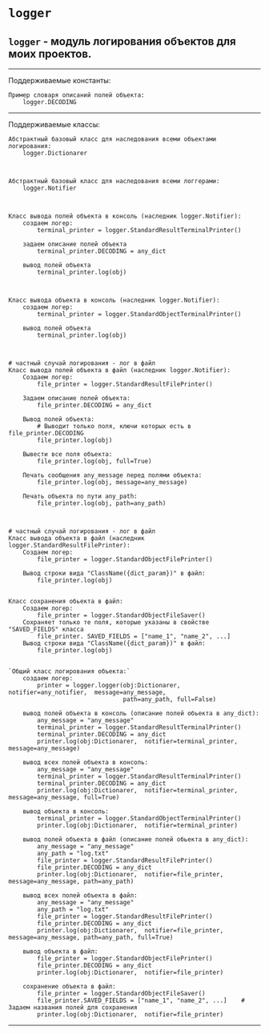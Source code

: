 # `logger`

`logger` - модуль логирования объектов для моих проектов.
---
---
Поддерживаемые константы:

    Пример словаря описаний полей объекта:
        logger.DECODING

---
Поддерживаемые классы:
    
    Абстрактный базовый класс для наследования всеми объектами логирования:
        logger.Dictionarer
    


    Абстрактный базовый класс для наследования всеми логгерами:
        logger.Notifier



    Класс вывода полей объекта в консоль (наследник logger.Notifier):
        создаем логер:
            terminal_printer = logger.StandardResultTerminalPrinter()
        
        задаем описание полей объекта
            terminal_printer.DECODING = any_dict
        
        вывод полей объекта
            terminal_printer.log(obj)
    


    Класс вывода объекта в консоль (наследник logger.Notifier):
        создаем логер:
            terminal_printer = logger.StandardObjectTerminalPrinter()

        вывод полей объекта
            terminal_printer.log(obj) 
    


    # частный случай логирования - лог в файл
    Класс вывода полей объекта в файл (наследник logger.Notifier):
        Создаем логер:
            file_printer = logger.StandardResultFilePrinter()
        
        Задаем описание полей объекта:
            file_printer.DECODING = any_dict
        
        Вывод полей объекта:
            # Выводит только поля, ключи которых есть в file_printer.DECODING
            file_printer.log(obj)

        Вывести все поля объекта:  
            file_printer.log(obj, full=True)

        Печать сообщения any_message перед полями объекта:  
            file_printer.log(obj, message=any_message)

        Печать объекта по пути any_path:  
            file_printer.log(obj, path=any_path) 
    


    # частный случай логирования - лог в файл
    Класс вывода объекта в файл (наследник logger.StandardResultFilePrinter):
        Создаем логер:
            file_printer = logger.StandardObjectFilePrinter()
                
        Вывод строки вида "ClassName({dict_param})" в файл:
            file_printer.log(obj)


    Класс сохранения обьекта в файл:
        Создаем логер:
            file_printer = logger.StandardObjectFileSaver()
        Сохраняет только те поля, которые указаны в свойстве "SAVED_FIELDS" класса
            file_printer. SAVED_FIELDS = ["name_1", "name_2", ...]
        Вывод строки вида "ClassName({dict_param})" в файл:
            file_printer.log(obj)

    
    `Общий класс логирования объекта:`
        создаем логер:
            printer = logger.logger(obj:Dictionarer,  notifier=any_notifier,  message=any_message,  
                                    path=any_path, full=False)
        
        вывод полей объекта в консоль (описание полей обьекта в any_dict):
            any_message = "any_message"
            terminal_printer = logger.StandardResultTerminalPrinter()
            terminal_printer.DECODING = any_dict 
            printer.log(obj:Dictionarer,  notifier=terminal_printer,  message=any_message)
        
        вывод всех полей объекта в консоль:
            any_message = "any_message"
            terminal_printer = logger.StandardResultTerminalPrinter()
            terminal_printer.DECODING = any_dict 
            printer.log(obj:Dictionarer,  notifier=terminal_printer,  message=any_message, full=True)
        
        вывод объекта в консоль:
            terminal_printer = logger.StandardObjectTerminalPrinter()
            printer.log(obj:Dictionarer,  notifier=terminal_printer)

        вывод полей объекта в файл (описание полей обьекта в any_dict):
            any_message = "any_message"
            any_path = "log.txt"
            file_printer = logger.StandardResultFilePrinter()
            file_printer.DECODING = any_dict 
            printer.log(obj:Dictionarer,  notifier=file_printer,  message=any_message, path=any_path)
        
        вывод всех полей объекта в файл:
            any_message = "any_message"
            any_path = "log.txt"
            file_printer = logger.StandardResultFilePrinter()
            file_printer.DECODING = any_dict 
            printer.log(obj:Dictionarer,  notifier=file_printer,  message=any_message, path=any_path, full=True)
        
        вывод объекта в файл:
            file_printer = logger.StandardObjectFilePrinter()
            file_printer.DECODING = any_dict
            printer.log(obj:Dictionarer,  notifier=file_printer)
        
        сохранение объекта в файл:
            file_printer = logger.StandardObjectFileSaver()
            file_printer.SAVED_FIELDS = ["name_1", "name_2", ...]    # Задаем названия полей для сохранения
            printer.log(obj:Dictionarer,  notifier=file_printer)
---
